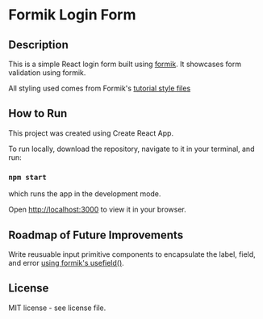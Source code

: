 # Formik Login Form

## Description

This is a simple React login form built using <a href="https://formik.org/">formik</a>. It showcases form validation using formik.

All styling used comes from Formik's <a href='https://formik.org/docs/tutorial#setup-option-2-local-development-environment'>tutorial style files </a>

## How to Run

This project was created using Create React App.

To run locally, download the repository, navigate to it in your terminal, and run:

### `npm start`

which runs the app in the development mode.

Open [http://localhost:3000](http://localhost:3000) to view it in your browser.

## Roadmap of Future Improvements

Write reusuable input primitive components to encapsulate the label, field, and error <a href ='https://formik.org/docs/tutorial#leveraging-react-context
'>using formik's usefield()</a>.

## License

MIT license - see license file.
